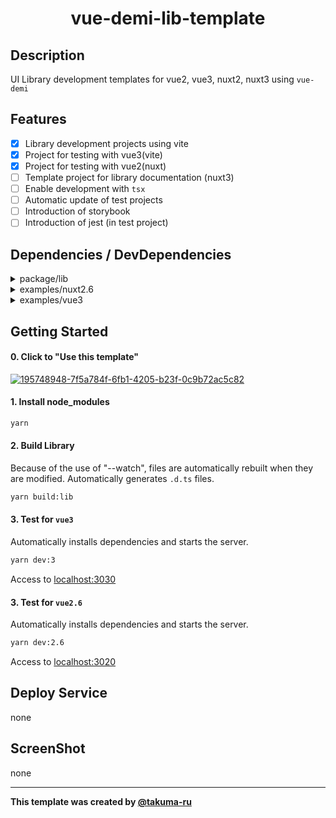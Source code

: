 # <div style="text-align: center;">vue-demi-lib-template</div>
<!-- <p align="center">
  <img src="/static/icon.png"  width="256" height="256" alt="nuxt-firebase logo">
</p> -->

## Description
UI Library development templates for vue2, vue3, nuxt2, nuxt3 using `vue-demi`

## Features
- [x] Library development projects using vite
- [x] Project for testing with vue3(vite)
- [x] Project for testing with vue2(nuxt)
- [ ] Template project for library documentation (nuxt3)
- [ ] Enable development with `tsx`
- [ ] Automatic update of test projects
- [ ] Introduction of storybook
- [ ] Introduction of jest (in test project)

## Dependencies / DevDependencies
<details>
  <summary>
    package/lib
  </summary>
  <table>
    <thead>
      <tr>
        <th colspan="1">name</th>
        <th colspan="1">version</th>
      </tr>
    </thead>
    <tbody>
      <tr>
        <td>@vueuse/core</td>
        <td>8.9.4</td>
      </tr>
      <tr>
        <td>vue-demi</td>
        <td>^0.13.11</td>
      </tr>
      <tr>
        <td>@vue/composition-api</td>
        <td>^1.7.0</td>
      </tr>
      <tr>
        <td>eslint</td>
        <td>^8.23.1</td>
      </tr>
      <tr>
        <td>sass</td>
        <td>^1.53.0</td>
      </tr>
      <tr>
        <td>vite</td>
        <td>^3.1.0</td>
      </tr>
      <tr>
        <td>vite-plugin-css-injected-by-js</td>
        <td>^1.5.1</td>
      </tr>
      <tr>
        <td>vue-tsc</td>
        <td>^1.0.8</td>
      </tr>
      <tr>
        <td>vue</td>
        <td>^3.2.37</td>
      </tr>
      <tr>
        <td>vue2</td>
        <td>^2.6</td>
      </tr>
      <tr>
        <td>vue2.7</td>
        <td>^2.7.10</td>
      </tr>
    </tbody>
  </table>
</details>

<details>
  <summary>
    examples/nuxt2.6
  </summary>
  <table>
    <thead>
      <tr>
        <th colspan="1">name</th>
        <th colspan="1">version</th>
      </tr>
    </thead>
    <tbody>
      <tr>
        <td>@nuxtjs/composition-api</td>
        <td>^0.33.1</td>
      </tr>
      <tr>
        <td>eslint</td>
        <td>^8.24.0</td>
      </tr>
      <tr>
        <td>nuxt</td>
        <td>^2.15.8</td>
      </tr>
      <tr>
        <td>vue</td>
        <td>^2.6.14</td>
      </tr>
    </tbody>
  </table>
</details>

<details>
  <summary>
    examples/vue3
  </summary>
  <table>
    <thead>
      <tr>
        <th colspan="1">name</th>
        <th colspan="1">version</th>
      </tr>
    </thead>
    <tbody>
      <tr>
        <td>vue</td>
        <td>^3.2.37</td>
      </tr>
      <tr>
        <td>vite</td>
        <td>^3.1.0</td>
      </tr>
      <tr>
        <td>vue-tsc</td>
        <td>^0.40.4</td>
      </tr>
    </tbody>
  </table>
</details>

## Getting Started

#### 0. Click to "Use this template"
[![195748948-7f5a784f-6fb1-4205-b23f-0c9b72ac5c82](https://user-images.githubusercontent.com/49429291/195749502-7ea4d2b1-145d-4c20-9ab8-820b91b88a08.png)](https://github.com/takuma-ru/takuma-ru-react-template/generate)

#### 1. Install node_modules
```md
yarn
```

#### 2. Build Library
Because of the use of "--watch", files are automatically rebuilt when they are modified.
Automatically generates `.d.ts` files.
```md
yarn build:lib
```

#### 3. Test for `vue3`
Automatically installs dependencies and starts the server.
```md
yarn dev:3
```
Access to [localhost:3030](http://localhost:3030/)

#### 3. Test for `vue2.6`
Automatically installs dependencies and starts the server.
```md
yarn dev:2.6
```
Access to [localhost:3020](http://localhost:3020/)

## Deploy Service
none

## ScreenShot
none

----

<!-- I would appreciate it if you would not delete this statement -->
**This template was created by [@takuma-ru](https://github.com/takuma-ru)**
